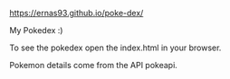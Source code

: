 https://ernas93.github.io/poke-dex/

My Pokedex :)

To see the pokedex open the index.html in your browser.

Pokemon details come from the API pokeapi.